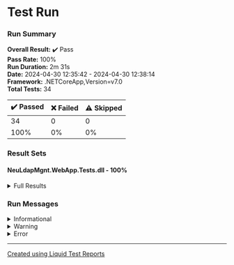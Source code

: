 
# Test Run
### Run Summary

<p>
<strong>Overall Result:</strong> ✔️ Pass <br />
<strong>Pass Rate:</strong> 100% <br />
<strong>Run Duration:</strong> 2m 31s  <br />
<strong>Date:</strong> 2024-04-30 12:35:42 - 2024-04-30 12:38:14 <br />
<strong>Framework:</strong> .NETCoreApp,Version=v7.0 <br />
<strong>Total Tests:</strong> 34 <br />
</p>

<table>
<thead>
<tr>
<th>✔️ Passed</th>
<th>❌ Failed</th>
<th>⚠️ Skipped</th>
</tr>
</thead>
<tbody>
<tr>
<td>34</td>
<td>0</td>
<td>0</td>
</tr>
<tr>
<td>100%</td>
<td>0%</td>
<td>0%</td>
</tr>
</tbody>
</table>

### Result Sets
#### NeuLdapMgnt.WebApp.Tests.dll - 100%
<details>
<summary>Full Results</summary>
<table>
<thead>
<tr>
<th>Result</th>
<th>Test</th>
<th>Duration</th>
</tr>
</thead>
<tr>
<td> ✔️ Passed </td>
<td>DefaultRedirectionToLoginPage</td>
<td>1s 455ms</td>
</tr>
<tr>
<td> ✔️ Passed </td>
<td>RedirectionIsWorkingWhenUnauthorized</td>
<td>5s 784ms</td>
</tr>
<tr>
<td> ✔️ Passed </td>
<td>SuccessfulLoginRedirectsToHomePage</td>
<td>2s 926ms</td>
</tr>
<tr>
<td> ✔️ Passed </td>
<td>NavbarLinksAreWorking</td>
<td>7s 657ms</td>
</tr>
<tr>
<td> ✔️ Passed </td>
<td>NoStudentsArePresent</td>
<td>3s 338ms</td>
</tr>
<tr>
<td> ✔️ Passed </td>
<td>NoStudentsArePresentAndAddStudentsButtonIsPresent</td>
<td>2s 972ms</td>
</tr>
<tr>
<td> ✔️ Passed </td>
<td>AfterPressingAddStudentsButtonRedirectsToAddStudent</td>
<td>3s 550ms</td>
</tr>
<tr>
<td> ✔️ Passed </td>
<td>AddStudentsEditFormHasLoadedDefaultValues</td>
<td>3s 685ms</td>
</tr>
<tr>
<td> ✔️ Passed </td>
<td>AddStudentsEditFormIsValidatingOmCorrectly</td>
<td>3s 382ms</td>
</tr>
<tr>
<td> ✔️ Passed </td>
<td>AddStudentsEditFormIsValidatingFullNameCorrectly</td>
<td>3s 738ms</td>
</tr>
<tr>
<td> ✔️ Passed </td>
<td>AddStudentsEditFormIsValidatingPasswordCorrectly</td>
<td>3s 589ms</td>
</tr>
<tr>
<td> ✔️ Passed </td>
<td>ClassCanBeAdded</td>
<td>4s 291ms</td>
</tr>
<tr>
<td> ✔️ Passed </td>
<td>ClassDuplicateCannotBeAdded</td>
<td>4s 55ms</td>
</tr>
<tr>
<td> ✔️ Passed </td>
<td>ClassCanBeDeleted</td>
<td>4s 716ms</td>
</tr>
<tr>
<td> ✔️ Passed </td>
<td>AddStudentCreatesStudent</td>
<td>4s 415ms</td>
</tr>
<tr>
<td> ✔️ Passed </td>
<td>CannotAddDuplicateStudent</td>
<td>4s 129ms</td>
</tr>
<tr>
<td> ✔️ Passed </td>
<td>CreatedStudentAppearsInTable</td>
<td>3s 271ms</td>
</tr>
<tr>
<td> ✔️ Passed </td>
<td>StudentStatusCanBeSetToInactive</td>
<td>4s 401ms</td>
</tr>
<tr>
<td> ✔️ Passed </td>
<td>InactiveStudentAppearsInTable</td>
<td>3s 178ms</td>
</tr>
<tr>
<td> ✔️ Passed </td>
<td>StudentCanBePermanentlyDeleted</td>
<td>4s 298ms</td>
</tr>
<tr>
<td> ✔️ Passed </td>
<td>AddTeacherCreatesTeacher</td>
<td>4s 451ms</td>
</tr>
<tr>
<td> ✔️ Passed </td>
<td>CannotAddDuplicateTeacher</td>
<td>4s 217ms</td>
</tr>
<tr>
<td> ✔️ Passed </td>
<td>CreatedTeacherAppearsInTable</td>
<td>3s 208ms</td>
</tr>
<tr>
<td> ✔️ Passed </td>
<td>TeacherStatusCanBeSetToInactive</td>
<td>4s 421ms</td>
</tr>
<tr>
<td> ✔️ Passed </td>
<td>InactiveTeacherAppearsInTable</td>
<td>3s 110ms</td>
</tr>
<tr>
<td> ✔️ Passed </td>
<td>TeacherCanBePermanentlyDeleted</td>
<td>3s 908ms</td>
</tr>
<tr>
<td> ✔️ Passed </td>
<td>TeacherStatusCanBeSetToAdmin</td>
<td>5s 989ms</td>
</tr>
<tr>
<td> ✔️ Passed </td>
<td>AdminCanBeDeletedButTeacherStillExists</td>
<td>3s 859ms</td>
</tr>
<tr>
<td> ✔️ Passed </td>
<td>DeletingTeacherPermanentlyDeletesFromAdmins</td>
<td>8s 8ms</td>
</tr>
<tr>
<td> ✔️ Passed </td>
<td>StudentCanBeInspectedFromStudentsPage</td>
<td>4s 742ms</td>
</tr>
<tr>
<td> ✔️ Passed </td>
<td>StudentCanBeInspectedFromInactiveUsersPage</td>
<td>5s 15ms</td>
</tr>
<tr>
<td> ✔️ Passed </td>
<td>TeacherCanBeInspectedFromTeachersPage</td>
<td>5s 67ms</td>
</tr>
<tr>
<td> ✔️ Passed </td>
<td>TeacherCanBeInspectedFromAdminsPage</td>
<td>6s 125ms</td>
</tr>
<tr>
<td> ✔️ Passed </td>
<td>TeacherCanBeInspectedFromInactiveUsersPage</td>
<td>5s 189ms</td>
</tr>
</tbody>
</table>
</details>

### Run Messages
<details>
<summary>Informational</summary>
<pre><code>
</code></pre>
</details>

<details>
<summary>Warning</summary>
<pre><code>
</code></pre>
</details>

<details>
<summary>Error</summary>
<pre><code>
</code></pre>
</details>



----

[Created using Liquid Test Reports](https://github.com/kurtmkurtm/LiquidTestReports)